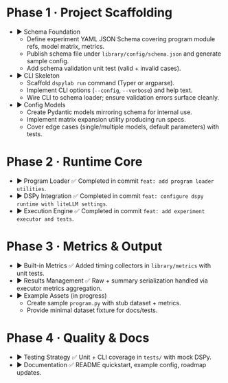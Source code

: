 # Phase 1 · Project Scaffolding

- ▶ Schema Foundation
  - Define experiment YAML JSON Schema covering program module refs, model matrix, metrics.
  - Publish schema file under `library/config/schema.json` and generate sample config.
  - Add schema validation unit test (valid + invalid cases).
- ▶ CLI Skeleton
  - Scaffold `dspylab run` command (Typer or argparse).
  - Implement CLI options (`--config`, `--verbose`) and help text.
  - Wire CLI to schema loader; ensure validation errors surface cleanly.
- ▶ Config Models
  - Create Pydantic models mirroring schema for internal use.
  - Implement matrix expansion utility producing run specs.
  - Cover edge cases (single/multiple models, default parameters) with tests.

# Phase 2 · Runtime Core

- ▶ Program Loader ✅ Completed in commit `feat: add program loader utilities`.
- ▶ DSPy Integration ✅ Completed in commit `feat: configure dspy runtime with liteLLM settings`.
- ▶ Execution Engine ✅ Completed in commit `feat: add experiment executor and tests`.

# Phase 3 · Metrics & Output

- ▶ Built-in Metrics ✅ Added timing collectors in `library/metrics` with unit tests.
- ▶ Results Management ✅ Raw + summary serialization handled via executor metrics aggregation.
- ▶ Example Assets (in progress)
  - Create sample `program.py` with stub dataset + metrics.
  - Provide minimal dataset fixture for docs/tests.

# Phase 4 · Quality & Docs

- ▶ Testing Strategy ✅ Unit + CLI coverage in `tests/` with mock DSPy.
- ▶ Documentation ✅ README quickstart, example config, roadmap updates.


